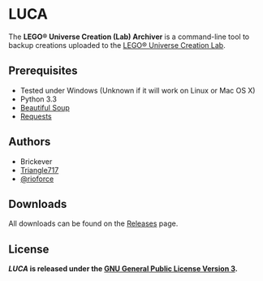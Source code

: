 LUCA
====
The **LEGO® Universe Creation (Lab) Archiver** is a command-line tool to backup creations uploaded to the 
[LEGO® Universe Creation Lab](http://universe.lego.com/en-us/community/creationlab/displaychallengelist.aspx).


Prerequisites
-------------
* Tested under Windows (Unknown if it will work on Linux or Mac OS X)
* Python 3.3
* [Beautiful Soup](http://www.crummy.com/software/BeautifulSoup/)
* [Requests](http://docs.python-requests.org/en/latest/)


Authors
-------
* Brickever
* [Triangle717](https://github.com/le717)
* [@rioforce](https://github.com/rioforce)

Downloads
---------
All downloads can be found on the [Releases](https://github.com/le717/LUCA/releases) page.

License
-------
***LUCA* is released under the [GNU General Public License Version 3](https://gnu.org/licenses/gpl-3.0.txt).**

